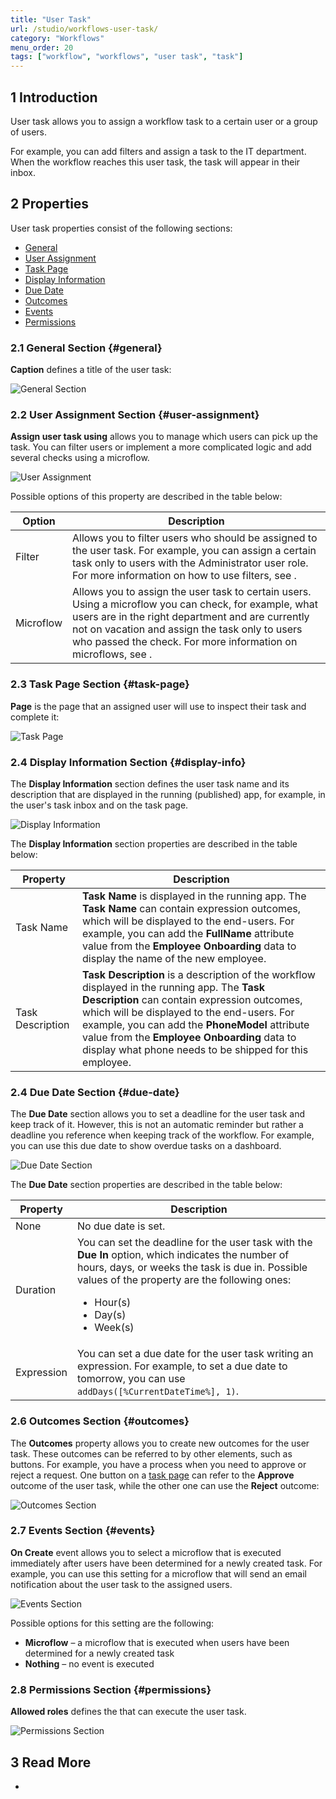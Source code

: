 ```yaml
---
title: "User Task"
url: /studio/workflows-user-task/
category: "Workflows"
menu_order: 20
tags: ["workflow", "workflows", "user task", "task"]
---
```


## 1 Introduction

User task allows you to assign a workflow task to a certain user or a group of users. 

For example, you can add filters and assign a task to the IT department. When the workflow reaches this user task, the task will appear in their inbox.

## 2 Properties

User task properties consist of the following sections:

* [General](#general)
* [User Assignment](#user-assignment)
* [Task Page](#task-page)
* [Display Information](#display-info)
* [Due Date](#due-date)
* [Outcomes](#outcomes)
* [Events](#events)
* [Permissions](#permissions)

### 2.1 General Section {#general}

**Caption** defines a title of the user task:

![General Section](/attachments/studio/workflows/workflows-user-task/general.jpg)

### 2.2 User Assignment Section {#user-assignment}

**Assign user task using** allows you to manage which users can pick up the task. You can filter users or implement a more complicated logic and add several checks using a microflow. 

![User Assignment](/attachments/studio/workflows/workflows-user-task/user-assignment.jpg)

Possible options of this property are described in the table below:

| Option    | Description                                                  |
| --------- | ------------------------------------------------------------ |
| Filter    | Allows you to filter users who should be assigned to the user task. For example, you can assign a certain task only to users with the Administrator user role. For more information on how to use filters, see . |
| Microflow | Allows you to assign the user task to certain users. Using a microflow you can check, for example, what users are in the right department and are currently not on vacation and assign the task only to users who passed the check. For more information on microflows, see . |

### 2.3 Task Page Section {#task-page}

**Page** is the page that an assigned user will use to inspect their task and complete it: 

![Task Page](/attachments/studio/workflows/workflows-user-task/task-page.jpg)

### 2.4 Display Information Section {#display-info}

The **Display Information** section defines the user task name and its description that are displayed in the running (published) app, for example, in the user's task inbox and on the task page. 

![Display Information](/attachments/studio/workflows/workflows-user-task/display-information.jpg)

The **Display Information** section properties are described in the table below:

| Property         | Description                                                  |
| ---------------- | ------------------------------------------------------------ |
| Task Name        | **Task Name** is displayed in the running app. The **Task Name** can contain expression outcomes, which will be displayed to the end-users. For example, you can add the **FullName** attribute value from the **Employee Onboarding** data to display the name of the new employee. |
| Task Description | **Task Description** is a description of the workflow displayed in the running app. The **Task Description** can contain expression outcomes, which will be displayed to the end-users. For example, you can add the **PhoneModel** attribute value from the **Employee Onboarding** data to display what phone needs to be shipped for this employee. |

### 2.4 Due Date Section {#due-date}

The **Due Date** section allows you to set a deadline for the user task and keep track of it. However, this is not an automatic reminder but rather a deadline you reference when keeping track of the workflow. For example, you can use this due date to show overdue tasks on a dashboard.

![Due Date Section](/attachments/studio/workflows/workflows-user-task/due-date.jpg)

The **Due Date** section properties are described in the table below:

| Property   | Description                                                  |
| ---------- | ------------------------------------------------------------ |
| None       | No due date is set.                                          |
| Duration   | You can set the deadline for the user task with the **Due In** option, which indicates the number of hours, days, or weeks the task is due in. Possible values of the property are the following ones:<br /><ul><li>Hour(s)</li><li>Day(s)</li><li>Week(s)</li> </ul> |
| Expression | You can set a due date for the user task writing an expression. For example, to set a due date to tomorrow, you can use `addDays([%CurrentDateTime%], 1)`. |

### 2.6 Outcomes Section {#outcomes}

The **Outcomes** property allows you to create new outcomes for the user task. These outcomes can be referred to by other elements, such as buttons. For example, you have a process when you need to approve or reject a request. One button on a [task page](#task-page) can refer to the **Approve** outcome of the user task, while the other one can use the **Reject** outcome:

![Outcomes Section](/attachments/studio/workflows/workflows-user-task/outcomes.jpg)

### 2.7 Events Section {#events}

**On Create** event allows you to select a microflow that is executed immediately after users have been determined for a newly created task. For example, you can use this setting for a microflow that will send an email notification about the user task to the assigned users.

![Events Section](/attachments/studio/workflows/workflows-user-task/events.jpg)

Possible options for this setting are the following:

* **Microflow** – a microflow that is executed when users have been determined for a newly created task 
* **Nothing** – no event is executed

### 2.8 Permissions Section {#permissions}

**Allowed roles** defines the  that can execute the user task.

![Permissions Section](/attachments/studio/workflows/workflows-user-task/permissions.jpg)

## 3 Read More

* 
